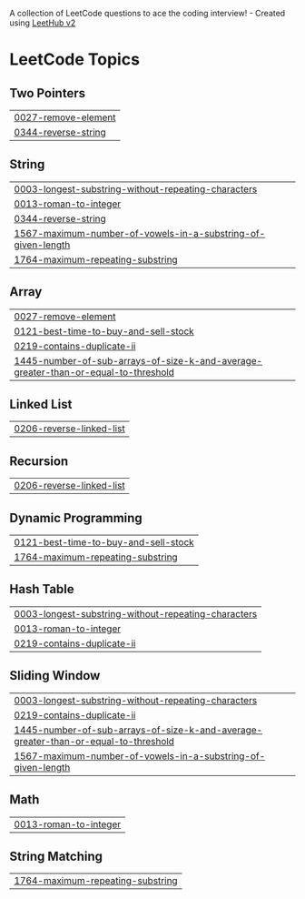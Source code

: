 A collection of LeetCode questions to ace the coding interview! - Created using [LeetHub v2](https://github.com/arunbhardwaj/LeetHub-2.0)
<!---LeetCode Topics Start-->
# LeetCode Topics
## Two Pointers
|  |
| ------- |
| [0027-remove-element](https://github.com/mseeam99/LeetCode-Problem-Solving/tree/master/0027-remove-element) |
| [0344-reverse-string](https://github.com/mseeam99/LeetCode-Problem-Solving/tree/master/0344-reverse-string) |
## String
|  |
| ------- |
| [0003-longest-substring-without-repeating-characters](https://github.com/mseeam99/LeetCode-Problem-Solving/tree/master/0003-longest-substring-without-repeating-characters) |
| [0013-roman-to-integer](https://github.com/mseeam99/LeetCode-Problem-Solving/tree/master/0013-roman-to-integer) |
| [0344-reverse-string](https://github.com/mseeam99/LeetCode-Problem-Solving/tree/master/0344-reverse-string) |
| [1567-maximum-number-of-vowels-in-a-substring-of-given-length](https://github.com/mseeam99/LeetCode-Problem-Solving/tree/master/1567-maximum-number-of-vowels-in-a-substring-of-given-length) |
| [1764-maximum-repeating-substring](https://github.com/mseeam99/LeetCode-Problem-Solving/tree/master/1764-maximum-repeating-substring) |
## Array
|  |
| ------- |
| [0027-remove-element](https://github.com/mseeam99/LeetCode-Problem-Solving/tree/master/0027-remove-element) |
| [0121-best-time-to-buy-and-sell-stock](https://github.com/mseeam99/LeetCode-Problem-Solving/tree/master/0121-best-time-to-buy-and-sell-stock) |
| [0219-contains-duplicate-ii](https://github.com/mseeam99/LeetCode-Problem-Solving/tree/master/0219-contains-duplicate-ii) |
| [1445-number-of-sub-arrays-of-size-k-and-average-greater-than-or-equal-to-threshold](https://github.com/mseeam99/LeetCode-Problem-Solving/tree/master/1445-number-of-sub-arrays-of-size-k-and-average-greater-than-or-equal-to-threshold) |
## Linked List
|  |
| ------- |
| [0206-reverse-linked-list](https://github.com/mseeam99/LeetCode-Problem-Solving/tree/master/0206-reverse-linked-list) |
## Recursion
|  |
| ------- |
| [0206-reverse-linked-list](https://github.com/mseeam99/LeetCode-Problem-Solving/tree/master/0206-reverse-linked-list) |
## Dynamic Programming
|  |
| ------- |
| [0121-best-time-to-buy-and-sell-stock](https://github.com/mseeam99/LeetCode-Problem-Solving/tree/master/0121-best-time-to-buy-and-sell-stock) |
| [1764-maximum-repeating-substring](https://github.com/mseeam99/LeetCode-Problem-Solving/tree/master/1764-maximum-repeating-substring) |
## Hash Table
|  |
| ------- |
| [0003-longest-substring-without-repeating-characters](https://github.com/mseeam99/LeetCode-Problem-Solving/tree/master/0003-longest-substring-without-repeating-characters) |
| [0013-roman-to-integer](https://github.com/mseeam99/LeetCode-Problem-Solving/tree/master/0013-roman-to-integer) |
| [0219-contains-duplicate-ii](https://github.com/mseeam99/LeetCode-Problem-Solving/tree/master/0219-contains-duplicate-ii) |
## Sliding Window
|  |
| ------- |
| [0003-longest-substring-without-repeating-characters](https://github.com/mseeam99/LeetCode-Problem-Solving/tree/master/0003-longest-substring-without-repeating-characters) |
| [0219-contains-duplicate-ii](https://github.com/mseeam99/LeetCode-Problem-Solving/tree/master/0219-contains-duplicate-ii) |
| [1445-number-of-sub-arrays-of-size-k-and-average-greater-than-or-equal-to-threshold](https://github.com/mseeam99/LeetCode-Problem-Solving/tree/master/1445-number-of-sub-arrays-of-size-k-and-average-greater-than-or-equal-to-threshold) |
| [1567-maximum-number-of-vowels-in-a-substring-of-given-length](https://github.com/mseeam99/LeetCode-Problem-Solving/tree/master/1567-maximum-number-of-vowels-in-a-substring-of-given-length) |
## Math
|  |
| ------- |
| [0013-roman-to-integer](https://github.com/mseeam99/LeetCode-Problem-Solving/tree/master/0013-roman-to-integer) |
## String Matching
|  |
| ------- |
| [1764-maximum-repeating-substring](https://github.com/mseeam99/LeetCode-Problem-Solving/tree/master/1764-maximum-repeating-substring) |
<!---LeetCode Topics End-->